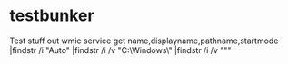 # testbunker
Test stuff out
wmic service get name,displayname,pathname,startmode |findstr /i "Auto" |findstr /i /v "C:\Windows\\" |findstr /i /v """
